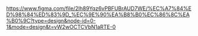 https://www.figma.com/file/2lh89Yqz6vPBFUBrAUD7WE/%EC%A7%84%ED%98%84%ED%83%9D_%EC%9E%90%EA%B8%B0%EC%86%8C%EA%B0%9C?type=design&node-id=0-1&mode=design&t=vW2wOCTCVbN1aRTE-0